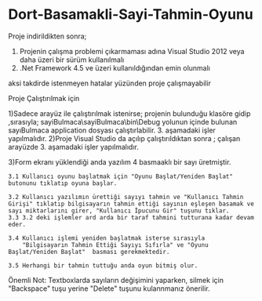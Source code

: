 # Dort-Basamakli-Sayi-Tahmin-Oyunu

Proje indirildikten sonra;

1) Projenin çalışma problemi çıkarmaması adına Visual Studio 2012 veya daha üzeri bir sürüm kullanılmalı
2) .Net Framework 4.5 ve üzeri kullanıldığından emin olunmalı 

 aksi takdirde istenmeyen hatalar yüzünden proje çalışmayabilir
 
Proje Çalıştırılmak için 

1)Sadece arayüz ile çalıştırılmak istenirse;
	projenin bulunduğu klasöre gidip ,sırasıyla;
	sayiBulmaca\sayiBulmaca\bin\Debug yolunun içinde bulunan sayıBulmaca application dosyası çalıştırlabilir. 
	3. aşamadaki işler yapılmalıdır.
2)Proje Visual Studio da açılıp çalıştırıldıktan sonra ;
	çalışan arayüzde 3. aşamadaki işler yapılmalıdır.
	
3)Form ekranı yüklendiği anda yazılım 4 basmaaklı bir sayı üretmiştir.

	3.1 Kullanıcı oyunu başlatmak için "Oyunu Başlat/Yeniden Başlat" butonunu tıklatıp oyuna başlar.
	
	3.2 Kullanıcı yazılımın ürettiği sayıyı tahmin ve "Kullanıcı Tahmin Girişi" tıklatıp bilgisayarın tahmin ettiği sayının eşleşen basamak ve sayı miktarlarını girer, "Kullanıcı İpucunu Gir" tuşunu tıklar.
	3.3 3.2 deki işlemler ard arda bir taraf tahmini tutturana kadar devam eder.
	
	3.4 Kullanıcı işlemi yeniden başlatmak isterse sırasıyla
		"Bilgisayarın Tahmin Ettiği Sayıyı Sıfırla" ve "Oyunu Başlat/Yeniden Başlat"  basması gerekmektedir.
	
	3.5 Herhangi bir tahmin tuttuğu anda oyun bitmiş olur.	
	
Önemli Not: Textboxlarda sayıların değişimini yaparken, silmek için "Backspace" tuşu yerine "Delete" tuşunu kulannmanız önerilir.
